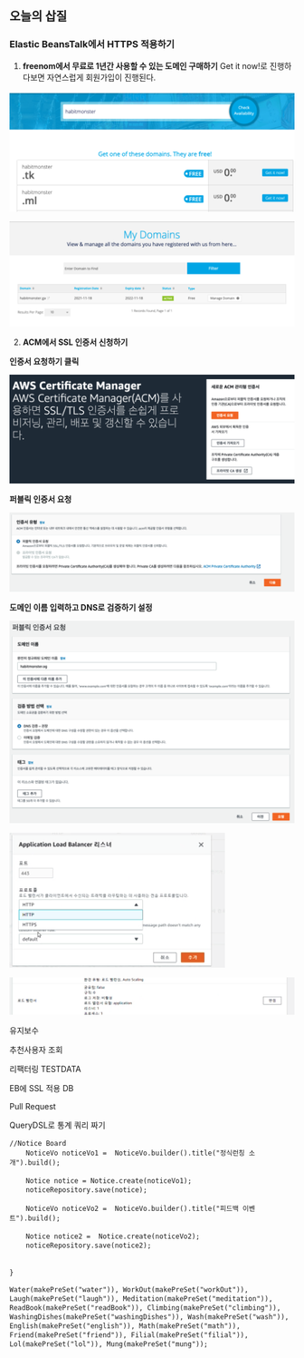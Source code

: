 ## 오늘의 삽질

### Elastic BeansTalk에서 HTTPS 적용하기

1. **freenom에서 무료로 1년간 사용할 수 있는 도메인 구매하기**
   Get it now!로 진행하다보면 자연스럽게 회원가입이 진행된다.

![image-20211118235713131](image-20211118235713131.png)

![image-20211118235839812](image-20211118235839812.png)

2. **ACM에서 SSL 인증서 신청하기**

**인증서 요청하기 클릭**

![image-20211119005350320](image-20211119005350320.png)



**퍼블릭 인증서 요청**

![image-20211119005657555](image-20211119005657555.png)



**도메인 이름 입력하고 DNS로 검증하기 설정**

![image-20211119010105000](image-20211119010105000.png)





![image-20211119174601946](image-20211119174601946.png)

![image-20211119174546974](image-20211119174546974.png)





유지보수

추천사용자 조회

리팩터링 TESTDATA

EB에 SSL 적용 DB

Pull Request

QueryDSL로 통계 쿼리 짜기





```
//Notice Board
    NoticeVo noticeVo1 =  NoticeVo.builder().title("정식런칭 소개").build();

    Notice notice = Notice.create(noticeVo1);
    noticeRepository.save(notice);

    NoticeVo noticeVo2 =  NoticeVo.builder().title("피드백 이벤트").build();

    Notice notice2 =  Notice.create(noticeVo2);
    noticeRepository.save(notice2);


}
```



```
Water(makePreSet("water")), WorkOut(makePreSet("workOut")),
Laugh(makePreSet("laugh")), Meditation(makePreSet("meditation")),
ReadBook(makePreSet("readBook")), Climbing(makePreSet("climbing")),
WashingDishes(makePreSet("washingDishes")), Wash(makePreSet("wash")),
English(makePreSet("english")), Math(makePreSet("math")),
Friend(makePreSet("friend")), Filial(makePreSet("filial")),
Lol(makePreSet("lol")), Mung(makePreSet("mung"));
```


